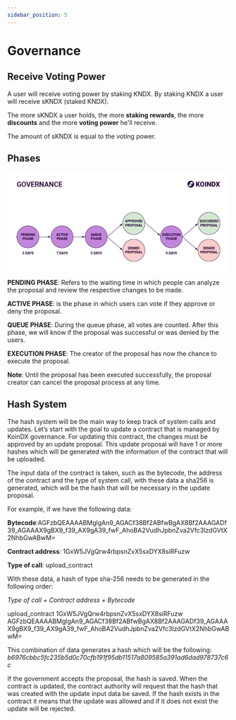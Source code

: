 ```yaml
---
sidebar_position: 5
---
```


# Governance

## Receive Voting Power

A user will receive voting power by staking KNDX. By staking KNDX a user will receive sKNDX (staked KNDX). 

The more sKNDX a user holds, the more **staking rewards**, the more **discounts** and the more **voting power** he'll receive.

The amount of sKNDX is equal to the voting power.

## Phases

![KoinDX governance process diagram](./governance_explanation_of_each_period_2.png "KoinDX governance process diagram")

**PENDING PHASE**: Refers to the waiting time in which people can analyze the proposal and review the respective changes to be made.

**ACTIVE PHASE**: is the phase in which users can vote if they approve or deny the proposal.

**QUEUE PHASE**: During the queue phase, all votes are counted. After this phase, we will know if the proposal was successful or was denied by the users.

**EXECUTION PHASE**: The creator of the proposal has now the chance to execute the proposal.

**Note**: Until the proposal has been executed successfully, the proposal creator can cancel the proposal process at any time.

## Hash System

The hash system will be the main way to keep track of system calls and updates. Let’s start with the goal to update a contract that is managed by KoinDX governance. For updating this contract, the changes must be approved by an update proposal. This update proposal will have 1 or more hashes which will be generated with the information of the contract that will be uploaded.

The input data of the contract is taken, such as the bytecode, the address of the contract and the type of system call, with these data a sha256 is generated, which will be the hash that will be necessary in the update proposal.

For example, if we have the following data:

**Bytecode**:AGFzbQEAAAABMglgAn9_AGACf38Bf2ABfwBgAX8Bf2AAAGADf39_AGAAAX9gBX9_f39_AX9gA39_fwF_AhoBA2VudhJpbnZva2Vfc3lzdGVtX2NhbGwABwM=

**Contract address**: 1GxW5JVgQrw4rbpsnZvX5sxDYX8siRFuzw

**Type of call**: upload_contract

With these data, a hash of type sha-256 needs to be generated in the following order:

_Type of call + Contract address + Bytecode_

upload_contract 1GxW5JVgQrw4rbpsnZvX5sxDYX8siRFuzw AGFzbQEAAAABMglgAn9_AGACf38Bf2ABfwBgAX8Bf2AAAGADf39_AGAAAX9gBX9_f39_AX9gA39_fwF_AhoBA2VudhJpbnZva2Vfc3lzdGVtX2NhbGwABwM=

This combination of data generates a hash which will be the following:
_b6976cbbc5fc235b5d0c70cfb191f95db11517a809585a391ad6dad978737c6c_

If the government accepts the proposal, the hash is saved. When the contract is updated, the contract authority will request that the hash that was created with the update input data be saved. If the hash exists in the contract it means that the update was allowed and if it does not exist the update will be rejected.
